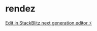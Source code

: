 # rendez

[Edit in StackBlitz next generation editor ⚡️](https://stackblitz.com/~/github.com/tahir222222/rendez)